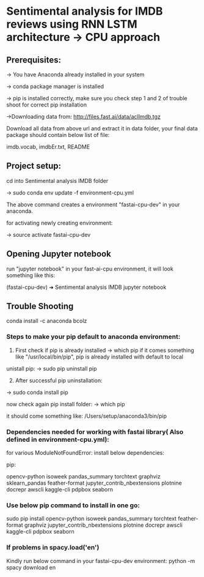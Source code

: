
# Sentimental analysis for IMDB reviews using RNN LSTM architecture -> CPU approach

## Prerequisites:

-> You have Anaconda already installed in your system

-> conda package manager is installed

-> pip is installed correctly, make sure you check step  1 and 2 of trouble shoot for correct pip installation 

->Downloading data from: 
  http://files.fast.ai/data/aclImdb.tgz 

  Download all data from above url and extract it in data folder, your final data package should contain below list of file:

  imdb.vocab, imdbEr.txt, README


## Project setup: 

cd into Sentimental analysis IMDB  folder 

-> sudo conda env update -f environment-cpu.yml 

The above command creates a environment "fastai-cpu-dev" in your anaconda.

for activating newly creating environment:

-> source activate fastai-cpu-dev


## Opening Jupyter notebook

run "jupyter notebook" in your fast-ai-cpu environment, it will look something like this:

(fastai-cpu-dev) ➜  Sentimental analysis IMDB  jupyter notebook


## Trouble Shooting

conda install -c anaconda bcolz

### Steps to make your pip default to anaconda environment:

1. First check if pip is already installed
-> which pip
if it comes something like "/usr/local/bin/pip", pip is already installed with default to local

unistall pip: -> sudo pip uninstall pip

2. After successful pip uninstallation:

-> sudo conda install pip 

now check again pip install folder:
-> which pip

it should come something like: /Users/setup/anaconda3/bin/pip


### Dependencies needed for working with fastai library( Also defined in environment-cpu.yml): 

for various ModuleNotFoundError: install below dependencies:

pip:

opencv-python
isoweek
pandas_summary
torchtext
graphviz
sklearn_pandas
feather-format
jupyter_contrib_nbextensions
plotnine
docrepr
awscli
kaggle-cli
pdpbox
seaborn


### Use below pip command to install in one go:

sudo pip install opencv-python isoweek pandas_summary torchtext feather-format graphviz jupyter_contrib_nbextensions plotnine docrepr awscli kaggle-cli pdpbox seaborn 

### If problems in spacy.load('en')

Kindly run below command in your fastai-cpu-dev environment:
python -m spacy download en
